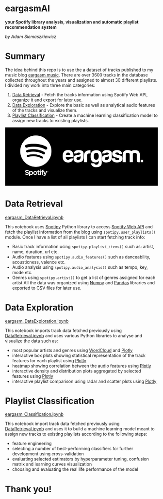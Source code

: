 # eargasmAI
**your Spotify library analysis, visualization and automatic playlist recommendation system**

*by Adam Siemaszkiewicz*


# Summary

The idea behind this repo is to use the a dataset of tracks published to my music blog [eargasm music](https://open.spotify.com/user/eargasmusic?si=fnwCvcPhTNeBUMDxP4mx1A). There are over 3600 tracks in the database collected throughout the years and assigned to almost 30 different playlists. I divided my work into three main categories:
1. [Data Retrieval](#data-retrieval) - Fetch the tracks information using Spotify Web API, organize it and export for later use.
2. [Data Exploration](#data-exploration) - Explore the basic as well as analytical audio features of the tracks and visualize them.
3. [Playlist Classification](#playlist-classification) - Create a machine learning classification model to assign new tracks to existing playlists.

![eargasm music](https://github.com/adamsiemaszkiewicz/eargasm-music/blob/main/files/eargasm-header.png)

# Data Retrieval

[eargasm_DataRetrieval.ipynb](https://github.com/adamsiemaszkiewicz/eargasm-music/blob/main/eargasm_DataRetrieval.ipynb)

This notebook uses [Spotipy](https://spotipy.readthedocs.io/) Python library to access [Spotify Web API](https://developer.spotify.com/documentation/web-api/) and fetch the playlist information from the blog using `spotipy.user_playlists()` module. Once I have a list of all playlists I can start fetching track info:
- Basic track information using `spotipy.playlist_items()` such as: artist, name, duration, url etc.
- Audio features using `spotipy.audio_features()` such as danceability, acousticness, valence etc.
- Audio analysis using `spotipy.audio_analysis()` such as tempo, key, mode etc.
- Genres using `spotipy.artist()` to get a list of genres assigned for each artist
All the data was organized using [Numpy](https://numpy.org/) and [Pandas](https://pandas.pydata.org/) libraries and exported to CSV files for later use.

# Data Exploration

[eargasm_DataExploration.ipynb](https://github.com/adamsiemaszkiewicz/eargasm-music/blob/main/eargasm_DataExploration.ipynb)

This notebook imports track data fetched previously using [DataRetrieval.ipynb](https://github.com/adamsiemaszkiewicz/eargasm-music/blob/main/eargasm_DataRetrieval.ipynb) and uses various Python libraries to analyse and visualize the data such as:
- most popular artists and genres using [WordCloud](https://github.com/amueller/word_cloud) and [Plotly](https://plotly.com/)
- interactive box plots showing statistical representation of the track features for each playlist using [Plotly](https://plotly.com/)
- heatmap showing correlation between the audio features using [Plotly](https://plotly.com/)
- interactive density and distribution plots aggregated by selected features using [Plotly](https://plotly.com/)
- interactive playlist comparison using radar and scatter plots using [Plotly](https://plotly.com/)

# Playlist Classification

[eargasm_Classification.ipynb](https://github.com/adamsiemaszkiewicz/eargasm-music/blob/main/eargasm_PlaylistClassification.ipynb)

This notebook import track data fetched previously using [DataRetrieval.ipynb](https://github.com/adamsiemaszkiewicz/eargasm-music/blob/main/eargasm_DataRetrieval.ipynb) and uses it to build a machine learning model meant to assign new tracks to existing playlists according to the following steps:
- feature engineering
- selecting a number of best-performing classifiers for further development using cross-validation
- evaluating selected estimators by hyperparameter tuning, confusion matrix and learning curves visualization
- choosing and evaluating the real life performance of the model

# Thank you!

